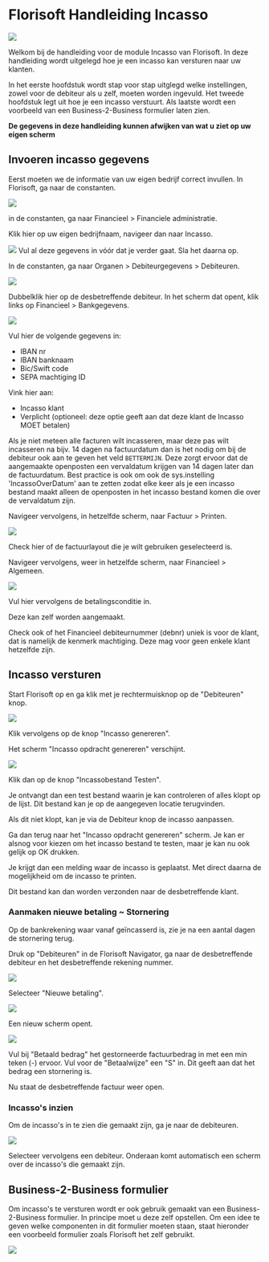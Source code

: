 # Florisoft Handleiding Incasso

<img src=".Handleiding Incasso/media/image1.png" />

Welkom bij de handleiding voor de module Incasso van Florisoft. In deze handleiding wordt uitgelegd hoe je een incasso kan versturen naar uw klanten.

In het eerste hoofdstuk wordt stap voor stap uitglegd welke instellingen, zowel voor de debiteur als u zelf, moeten worden ingevuld. Het tweede hoofdstuk legt uit hoe je een incasso verstuurt. Als laatste wordt een voorbeeld van een Business-2-Business formulier laten zien.

**De gegevens in deze handleiding kunnen afwijken van wat u ziet op uw eigen scherm**

## Invoeren incasso gegevens

Eerst moeten we de informatie van uw eigen bedrijf correct invullen. In Florisoft, ga naar de constanten.

<img src=".Handleiding Incasso/media/image3.png"/>

in de constanten, ga naar Financieel > Financiele administratie.

Klik hier op uw eigen bedrijfnaam, navigeer dan naar Incasso.

<img src=".Handleiding Incasso/media/image14.png"/>
Vul al deze gegevens in vóór dat je verder gaat. Sla het daarna op.

In de constanten, ga naar Organen > Debiteurgegevens > Debiteuren.

<img src=".Handleiding Incasso/media/image7.png"/>

Dubbelklik hier op de desbetreffende debiteur. In het scherm dat opent, klik links op Financieel > Bankgegevens.

<img src=".Handleiding Incasso/media/image8.png"/>

Vul hier de volgende gegevens in:
- IBAN nr
- IBAN banknaam
- Bic/Swift code
- SEPA machtiging ID

Vink hier aan:
- Incasso klant
- Verplicht (optioneel: deze optie geeft aan dat deze klant de Incasso MOET betalen)

Als je niet meteen alle facturen wilt incasseren, maar deze pas wilt incasseren na bijv. 14 dagen na factuurdatum dan is het nodig om bij de debiteur ook aan te geven het veld `BETTERMIJN`. Deze zorgt ervoor dat de aangemaakte openposten een vervaldatum krijgen van 14 dagen later dan de factuurdatum. Best practice is ook om ook de sys.instelling 'IncassoOverDatum' aan te zetten zodat elke keer als je een incasso bestand maakt alleen de openposten in het incasso bestand komen die over de vervaldatum zijn. 

Navigeer vervolgens, in hetzelfde scherm, naar Factuur > Printen.

<img src=".Handleiding Incasso/media/image9.png"/>

Check hier of de factuurlayout die je wilt gebruiken geselecteerd is.

Navigeer vervolgens, weer in hetzelfde scherm, naar Financieel > Algemeen.

<img src=".Handleiding Incasso/media/image10.png"/>

Vul hier vervolgens de betalingsconditie in.

Deze kan zelf worden aangemaakt.

Check ook of het Financieel debiteurnummer (debnr) uniek is voor de klant, dat is namelijk de kenmerk machtiging. Deze mag voor geen enkele klant hetzelfde zijn.

## Incasso versturen

Start Florisoft op en ga klik met je rechtermuisknop op de "Debiteuren" knop.

<img src=".Handleiding Incasso/media/image2.png" />

Klik vervolgens op de knop "Incasso genereren".

Het scherm "Incasso opdracht genereren" verschijnt.

<img src=".Handleiding Incasso/media/image4.png" />

Klik dan op de knop "Incassobestand Testen".

Je ontvangt dan een test bestand waarin je kan controleren of alles klopt op de lijst. Dit bestand kan je op de aangegeven locatie terugvinden.

Als dit niet klopt, kan je via de Debiteur knop de incasso aanpassen.

Ga dan terug naar het "Incasso opdracht genereren" scherm. Je kan er alsnog voor kiezen om het incasso bestand te testen, maar je kan nu ook gelijk op OK drukken.

Je krijgt dan een melding waar de incasso is geplaatst. Met direct daarna de mogelijkheid om de incasso te printen. 

Dit bestand kan dan worden verzonden naar de desbetreffende klant.

### Aanmaken nieuwe betaling ~ Stornering
Op de bankrekening waar vanaf geïncasserd is, zie je na een aantal dagen de stornering terug.

Druk op "Debiteuren" in de Florisoft Navigator, ga naar de desbetreffende debiteur en het desbetreffende rekening nummer.

<img src=".Handleiding Incasso/media/image11.png"/>

Selecteer "Nieuwe betaling".

<img src=".Handleiding Incasso/media/image12.png"/>

Een nieuw scherm opent.

<img src=".Handleiding Incasso/media/image13.png"/>

Vul bij "Betaald bedrag" het gestorneerde factuurbedrag in met een min teken (-) ervoor. Vul voor de "Betaalwijze" een "S" in. Dit geeft aan dat het bedrag een stornering is.

Nu staat de desbetreffende factuur weer open.

### Incasso's inzien
Om de incasso's in te zien die gemaakt zijn, ga je naar de debiteuren.

<img src=".Handleiding Incasso/media/image11.png"/>

Selecteer vervolgens een debiteur. Onderaan komt automatisch een scherm over de incasso's die gemaakt zijn.

## Business-2-Business formulier
Om incasso's te versturen wordt er ook gebruik gemaakt van een Business-2-Business formulier. In principe moet u deze zelf opstellen. Om een idee te geven welke componenten in dit formulier moeten staan, staat hieronder een voorbeeld formulier zoals Florisoft het zelf gebruikt.

<img src=".Handleiding Incasso/media/image15.png"/> 
